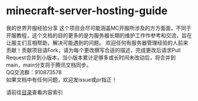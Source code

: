 # minecraft-server-hosting-guide
我的世界开服经验分享
这个项目会尽可能涵盖MC开服所涉及的方方面面，不同于开服教程，这个文档的目的更多的是为服务器长期的维护工作作参考和交流，旨在让服主们互相帮助，解决可能遇到的问题。
欢迎任何有服务器管理经验的人前来贡献！贡献项目请Fork，请为每个更改撰写合适的描述，完成更改后请求Pull Request合并到小版本，当小版本累计足够多或长时间未改动后，将合并到main，main分支将于腾讯文档同步。<br>
QQ交流群：910873578<br>
如果文档中有任何问题，欢迎发issue或pr指正！

请前往[目录](./目录.md)查看内容索引
